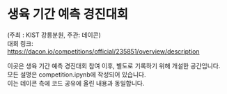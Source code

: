 # 생육 기간 예측 경진대회
(주최 : KIST 강릉분원, 주관: 데이콘)   
대회 링크: https://dacon.io/competitions/official/235851/overview/description   

이곳은 생육 기간 예측 경진대회 참여 이후, 별도로 기록하기 위해 개설한 공간입니다.   
모든 설명은 competition.ipynb에 작성되어 있습니다.   
이는 데이콘 측에 코드 공유에 올린 내용과 동일합니다.   
